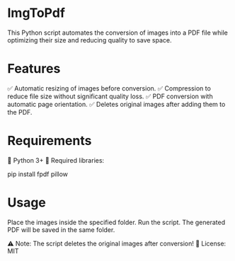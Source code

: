 # ImgToPdf
This Python script automates the conversion of images into a PDF file while optimizing their size and reducing quality to save space.

# Features
✅ Automatic resizing of images before conversion.
✅ Compression to reduce file size without significant quality loss.
✅ PDF conversion with automatic page orientation.
✅ Deletes original images after adding them to the PDF.

# Requirements
🔹 Python 3+
🔹 Required libraries:

pip install fpdf pillow

# Usage
Place the images inside the specified folder.
Run the script.
The generated PDF will be saved in the same folder.

⚠️ Note: The script deletes the original images after conversion!
📄 License: MIT

